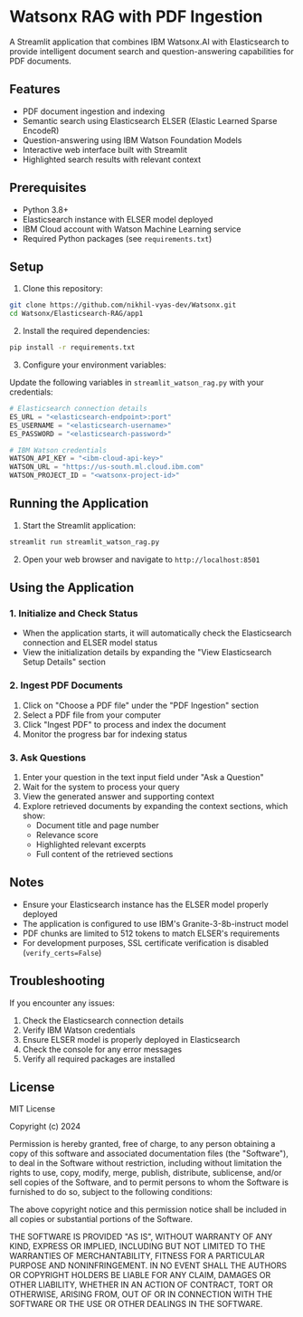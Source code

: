 # Watsonx RAG with PDF Ingestion

A Streamlit application that combines IBM Watsonx.AI with Elasticsearch to provide intelligent document search and question-answering capabilities for PDF documents.

## Features

- PDF document ingestion and indexing
- Semantic search using Elasticsearch ELSER (Elastic Learned Sparse EncodeR)
- Question-answering using IBM Watson Foundation Models
- Interactive web interface built with Streamlit
- Highlighted search results with relevant context

## Prerequisites

- Python 3.8+
- Elasticsearch instance with ELSER model deployed
- IBM Cloud account with Watson Machine Learning service
- Required Python packages (see `requirements.txt`)

## Setup

1. Clone this repository: 

```bash
git clone https://github.com/nikhil-vyas-dev/Watsonx.git
cd Watsonx/Elasticsearch-RAG/app1
```

2. Install the required dependencies:

```bash
pip install -r requirements.txt
```

3. Configure your environment variables:

Update the following variables in `streamlit_watson_rag.py` with your credentials:

```python
# Elasticsearch connection details
ES_URL = "<elasticsearch-endpoint>:port"
ES_USERNAME = "<elasticsearch-username>"
ES_PASSWORD = "<elasticsearch-password>"

# IBM Watson credentials
WATSON_API_KEY = "<ibm-cloud-api-key>"
WATSON_URL = "https://us-south.ml.cloud.ibm.com"
WATSON_PROJECT_ID = "<watsonx-project-id>"
```

## Running the Application

1. Start the Streamlit application:
```bash
streamlit run streamlit_watson_rag.py
```

2. Open your web browser and navigate to `http://localhost:8501`

## Using the Application

### 1. Initialize and Check Status
- When the application starts, it will automatically check the Elasticsearch connection and ELSER model status
- View the initialization details by expanding the "View Elasticsearch Setup Details" section

### 2. Ingest PDF Documents
1. Click on "Choose a PDF file" under the "PDF Ingestion" section
2. Select a PDF file from your computer
3. Click "Ingest PDF" to process and index the document
4. Monitor the progress bar for indexing status

### 3. Ask Questions
1. Enter your question in the text input field under "Ask a Question"
2. Wait for the system to process your query
3. View the generated answer and supporting context
4. Explore retrieved documents by expanding the context sections, which show:
   - Document title and page number
   - Relevance score
   - Highlighted relevant excerpts
   - Full content of the retrieved sections

## Notes

- Ensure your Elasticsearch instance has the ELSER model properly deployed
- The application is configured to use IBM's Granite-3-8b-instruct model
- PDF chunks are limited to 512 tokens to match ELSER's requirements
- For development purposes, SSL certificate verification is disabled (`verify_certs=False`)

## Troubleshooting

If you encounter any issues:

1. Check the Elasticsearch connection details
2. Verify IBM Watson credentials
3. Ensure ELSER model is properly deployed in Elasticsearch
4. Check the console for any error messages
5. Verify all required packages are installed

## License

MIT License

Copyright (c) 2024

Permission is hereby granted, free of charge, to any person obtaining a copy
of this software and associated documentation files (the "Software"), to deal
in the Software without restriction, including without limitation the rights
to use, copy, modify, merge, publish, distribute, sublicense, and/or sell
copies of the Software, and to permit persons to whom the Software is
furnished to do so, subject to the following conditions:

The above copyright notice and this permission notice shall be included in all
copies or substantial portions of the Software.

THE SOFTWARE IS PROVIDED "AS IS", WITHOUT WARRANTY OF ANY KIND, EXPRESS OR
IMPLIED, INCLUDING BUT NOT LIMITED TO THE WARRANTIES OF MERCHANTABILITY,
FITNESS FOR A PARTICULAR PURPOSE AND NONINFRINGEMENT. IN NO EVENT SHALL THE
AUTHORS OR COPYRIGHT HOLDERS BE LIABLE FOR ANY CLAIM, DAMAGES OR OTHER
LIABILITY, WHETHER IN AN ACTION OF CONTRACT, TORT OR OTHERWISE, ARISING FROM,
OUT OF OR IN CONNECTION WITH THE SOFTWARE OR THE USE OR OTHER DEALINGS IN THE
SOFTWARE.